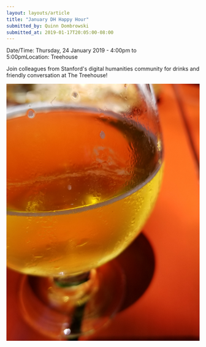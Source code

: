```yaml
---
layout: layouts/article
title: "January DH Happy Hour"
submitted_by: Quinn Dombrowski
submitted_at: 2019-01-17T20:05:00-08:00
---
```



Date/Time: Thursday, 24 January 2019 - 4:00pm to 5:00pmLocation: Treehouse

Join colleagues from Stanford's digital humanities community for drinks and friendly conversation at The Treehouse!




![](../post-images/43171396412_aaed7d15e0_k.jpg)




